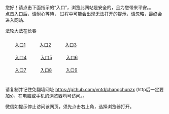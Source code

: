您好！请点击下面指示的“入口”，浏览此网站是安全的，且为您带来平安。。 <br/>
点击入口后，请耐心等待， 过程中可能会出现无法打开的提示，请忽略，最终会进入网站. </br>

法轮大法在长春<br/>
<div style="padding:10px"><a style="margin:20px" target="_blank" href="https://d3ibxhoesuydxc.cloudfront.net/2Qpsp?ametxkv" id="ccLink1" rel="nofollow">入口1</a> <a target="_blank" style="margin:20px" href="https://du3adxsa6ckyz.cloudfront.net/2Qpsp?utzugm" id="ccLink2" rel="nofollow">入口2</a> <a style="margin:20px" target="_blank" href="https://d1b0q8pkiyqvjg.cloudfront.net/2Qpsp?bfitt" id="ccLink3" rel="nofollow">入口3</a></div>

<div style="padding:10px" ><a style="margin:20px" target="_blank" href="https://d3ibxhoesuydxc.cloudfront.net/2Qpsp?ametxkv" id="ccLink4" rel="nofollow">入口4</a> <a style="margin:20px" href="https://du3adxsa6ckyz.cloudfront.net/2Qpsp?utzugm" target="_blank" id="ccLink5" rel="nofollow">入口5</a> <a style="margin:20px" href="https://d1b0q8pkiyqvjg.cloudfront.net/2Qpsp?bfitt" target="_blank" id="ccLink6" rel="nofollow">入口6</a></div>

<div style="padding:10px"><a style="margin:20px" target="_blank" href="https://d3ibxhoesuydxc.cloudfront.net/2Qpsp?ametxkv" id="ccLink7" rel="nofollow">入口7</a> <a style="margin:20px" href="https://du3adxsa6ckyz.cloudfront.net/2Qpsp?utzugm" target="_blank" id="ccLink8" rel="nofollow">入口8</a> <a style="margin:20px" target="_blank" href="https://d1b0q8pkiyqvjg.cloudfront.net/2Qpsp?bfitt" id="ccLink9" rel="nofollow">入口9</a></div>

<br/>



请复制并记住免翻墙网址 https://github.com/yntd/changchunzx (http后一定要加s)，在电脑或手机的浏览器均可访问。。<br/>

微信如提示停止访问该网页，须先点击右上角，选择浏览器打开。
